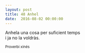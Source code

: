 ```yaml
---
layout: post
title: 48 Anhel
date:  2016-08-02 00:00:00
---
```


Anhela una cosa per suficient temps<br />
i ja no la voldràs.<br />

<small>Proverbi xinés</small>
